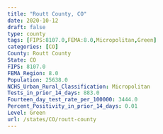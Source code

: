 ```yaml
---
title: "Routt County, CO"
date: 2020-10-12
draft: false
type: county
tags: [FIPS:8107.0,FEMA:8.0,Micropolitan,Green]
categories: [CO]
County: Routt County
State: CO
FIPS: 8107.0
FEMA_Region: 8.0
Population: 25638.0
NCHS_Urban_Rural_Classification: Micropolitan
Tests_in_prior_14_days: 883.0
Fourteen_day_test_rate_per_100000: 3444.0
Percent_Positivity_in_prior_14_days: 0.01
Level: Green
url: /states/CO/routt-county
---
```



